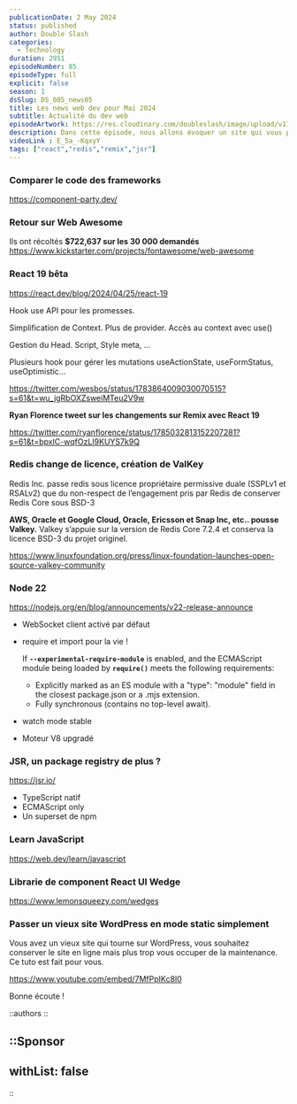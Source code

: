 ```yaml
---
publicationDate: 2 May 2024
status: published
author: Double Slash
categories:
  - Technology
duration: 2951
episodeNumber: 85
episodeType: full
explicit: false
season: 1
dsSlug: DS_085_news05
title: Les news web dev pour Mai 2024
subtitle: Actualité du dev web
episodeArtwork: https://res.cloudinary.com/doubleslash/image/upload/v1714581775/episode/ART_85_xvcybj.png
description: Dans cette épisode, nous allons évoquer un site qui vous permet de comparer le code des principaux frameworks front, de la sortie de ReactJS 19 en bêta, du changement de licence de Redis, de la sortie de node.js 22, d'un nouveau registre de package nommé JSR, d'une librairie de component React et Tailwind et de comment transformer un vieux site WordPress en simple site statique.
videoLink : E_5a_-KqxyY
tags: ["react","redis","remix","jsr"]
---
```

### Comparer le code des frameworks

https://component-party.dev/

### Retour sur Web Awesome

Ils ont récoltés **$722,637 sur les 30 000 demandés**
https://www.kickstarter.com/projects/fontawesome/web-awesome

### React 19 bêta

https://react.dev/blog/2024/04/25/react-19

Hook use API pour les promesses.

Simplification de Context. Plus de provider. Accès au context avec use()

Gestion du Head. Script, Style meta, …

Plusieurs hook pour gérer les mutations useActionState, useFormStatus, useOptimistic…

https://twitter.com/wesbos/status/1783864009030070515?s=61&t=wu_jgRbOXZsweiMTeu2V9w

**Ryan Florence tweet sur les changements sur Remix avec React 19**

https://twitter.com/ryanflorence/status/1785032813152207281?s=61&t=bpxIC-wqfOzLI9KUYS7k9Q

### Redis change de licence, création de ValKey

Redis Inc. passe redis sous licence propriétaire permissive duale (SSPLv1 et RSALv2) que du non-respect de l’engagement pris par Redis de conserver Redis Core sous BSD-3

**AWS, Oracle et Google Cloud, Oracle, Ericsson et Snap Inc, etc.. pousse Valkey.**
Valkey s’appuie sur la version de Redis Core 7.2.4 et conserva la licence BSD-3 du projet originel.

https://www.linuxfoundation.org/press/linux-foundation-launches-open-source-valkey-community

### Node 22

https://nodejs.org/en/blog/announcements/v22-release-announce

- WebSocket client activé par défaut
- require et import pour la vie !
    
    If **`--experimental-require-module`** is enabled, and the ECMAScript module being loaded by **`require()`** meets the following requirements:
    - Explicitly marked as an ES module with a "type": "module" field in the closest package.json or a .mjs extension. 
    - Fully synchronous (contains no top-level await).
    
- watch mode stable
- Moteur V8 upgradé

### JSR, un package registry de plus ?

https://jsr.io/ 

- TypeScript natif
- ECMAScript only
- Un superset de npm

### Learn JavaScript

https://web.dev/learn/javascript

### Librarie de component React UI Wedge

https://www.lemonsqueezy.com/wedges

### Passer un vieux site WordPress en mode static simplement

Vous avez un vieux site qui tourne sur WordPress, vous souhaitez conserver le site en ligne mais plus trop vous occuper de la maintenance. Ce tuto est fait pour vous.

https://www.youtube.com/embed/7MfPpIKc8I0

Bonne écoute !

::authors
::

::Sponsor
---
withList: false
---
::
